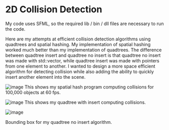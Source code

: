 # 2D Collision Detection
My code uses SFML, so the required lib / bin / dll files are necessary to run the code.

Here are my attempts at efficient collision detection algorithms using quadtrees and spatial hashing. My implementation of spatial hashing worked much better than my implementation of quadtrees. The difference between quadtree insert and quadtree no insert is that quadtree no insert was made with std::vector, while quadtree insert was made with pointers from one element to another. I wanted to design a more space efficient algorithm for detecting collision while also adding the ability to quickly insert another element into the scene.

![image](https://user-images.githubusercontent.com/103447109/217917712-cb54927d-ecc2-4ddd-b656-f1c64f8523e9.png)
This shows my spatial hash program computing collisions for 100,000 objects at 60 fps.


![image](https://user-images.githubusercontent.com/103447109/217918532-132654d4-9784-4c21-b80d-88766bbc0c45.png)
This shows my quadtree with insert computing collisions. 


![image](https://user-images.githubusercontent.com/103447109/217919391-80fd3632-a6f6-461c-bf1c-c0896eaa3bb7.png)

Bounding box for my quadtree no insert algorithm.
